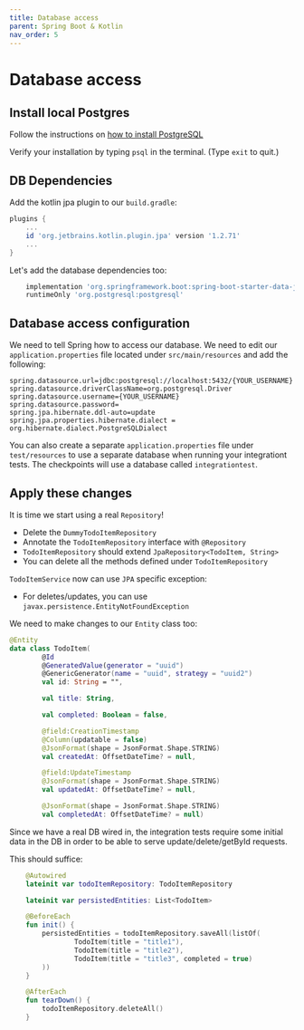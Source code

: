 ```yaml
---
title: Database access
parent: Spring Boot & Kotlin
nav_order: 5
---
```


# Database access

## Install local Postgres
Follow the instructions on [how to install PostgreSQL](http://postgresguide.com/setup/install.html)

Verify your installation by typing `psql` in the terminal. (Type `exit` to quit.)

## DB Dependencies

Add the kotlin jpa plugin to our `build.gradle`:
```groovy
plugins {
    ...
	id 'org.jetbrains.kotlin.plugin.jpa' version '1.2.71'
	...
}
```
Let's add the database dependencies too:

```groovy
	implementation 'org.springframework.boot:spring-boot-starter-data-jpa'
    runtimeOnly 'org.postgresql:postgresql'
```

## Database access configuration
We need to tell Spring how to access our database. We need to edit our `application.properties`
file located under `src/main/resources` and add the following:
```properties
spring.datasource.url=jdbc:postgresql://localhost:5432/{YOUR_USERNAME}
spring.datasource.driverClassName=org.postgresql.Driver
spring.datasource.username={YOUR_USERNAME}
spring.datasource.password=
spring.jpa.hibernate.ddl-auto=update
spring.jpa.properties.hibernate.dialect = org.hibernate.dialect.PostgreSQLDialect
```

You can also create a separate `application.properties` file under `test/resources` to use a separate 
database when running your integrationt tests. The checkpoints will use a database called `integrationtest`.

## Apply these changes
It is time we start using a real `Repository`!
* Delete the `DummyTodoItemRepository`
* Annotate the `TodoItemRepository` interface with `@Repository`
* `TodoItemRepository` should extend `JpaRepository<TodoItem, String>`
* You can delete all the methods defined under `TodoItemRepository`

`TodoItemService` now can use `JPA` specific exception:
* For deletes/updates, you can use `javax.persistence.EntityNotFoundException`

We need to make changes to our `Entity` class too:
```kotlin
@Entity
data class TodoItem(
        @Id
        @GeneratedValue(generator = "uuid")
        @GenericGenerator(name = "uuid", strategy = "uuid2")
        val id: String = "",

        val title: String,

        val completed: Boolean = false,

        @field:CreationTimestamp
        @Column(updatable = false)
        @JsonFormat(shape = JsonFormat.Shape.STRING)
        val createdAt: OffsetDateTime? = null,

        @field:UpdateTimestamp
        @JsonFormat(shape = JsonFormat.Shape.STRING)
        val updatedAt: OffsetDateTime? = null,

        @JsonFormat(shape = JsonFormat.Shape.STRING)
        val completedAt: OffsetDateTime? = null)
```

Since we have a real DB wired in, the integration tests require some initial data
in the DB in order to be able to serve update/delete/getById requests.

This should suffice:
```kotlin
    @Autowired
    lateinit var todoItemRepository: TodoItemRepository

    lateinit var persistedEntities: List<TodoItem>

    @BeforeEach
    fun init() {
        persistedEntities = todoItemRepository.saveAll(listOf(
                TodoItem(title = "title1"),
                TodoItem(title = "title2"),
                TodoItem(title = "title3", completed = true)
        ))
    }

    @AfterEach
    fun tearDown() {
        todoItemRepository.deleteAll()
    }
```